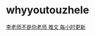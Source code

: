 # whyyoutouzhele
[李老师不是你老师 推文 每小时更新](https://github.com/hello-world-1989/cn-news/tree/main/%E6%8E%A8%E7%89%B9/2023/t-Month-6/b-Day-24)

